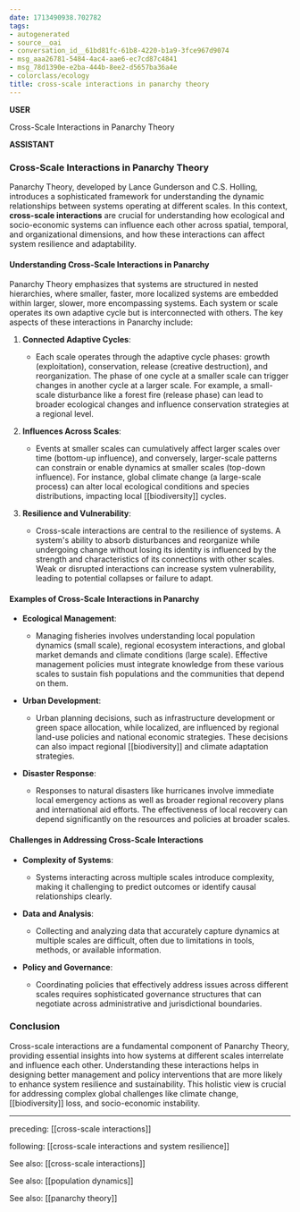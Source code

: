 ```yaml
---
date: 1713490938.702782
tags:
- autogenerated
- source__oai
- conversation_id__61bd81fc-61b8-4220-b1a9-3fce967d9074
- msg_aaa26781-5484-4ac4-aae6-ec7cd87c4841
- msg_78d1390e-e2ba-444b-8ee2-d5657ba36a4e
- colorclass/ecology
title: cross-scale interactions in panarchy theory
---
```


**USER**

Cross-Scale Interactions in Panarchy Theory


**ASSISTANT**

### Cross-Scale Interactions in Panarchy Theory

Panarchy Theory, developed by Lance Gunderson and C.S. Holling, introduces a sophisticated framework for understanding the dynamic relationships between systems operating at different scales. In this context, **cross-scale interactions** are crucial for understanding how ecological and socio-economic systems can influence each other across spatial, temporal, and organizational dimensions, and how these interactions can affect system resilience and adaptability.

#### Understanding Cross-Scale Interactions in Panarchy

Panarchy Theory emphasizes that systems are structured in nested hierarchies, where smaller, faster, more localized systems are embedded within larger, slower, more encompassing systems. Each system or scale operates its own adaptive cycle but is interconnected with others. The key aspects of these interactions in Panarchy include:

1. **Connected Adaptive Cycles**:
   - Each scale operates through the adaptive cycle phases: growth (exploitation), conservation, release (creative destruction), and reorganization. The phase of one cycle at a smaller scale can trigger changes in another cycle at a larger scale. For example, a small-scale disturbance like a forest fire (release phase) can lead to broader ecological changes and influence conservation strategies at a regional level.

2. **Influences Across Scales**:
   - Events at smaller scales can cumulatively affect larger scales over time (bottom-up influence), and conversely, larger-scale patterns can constrain or enable dynamics at smaller scales (top-down influence). For instance, global climate change (a large-scale process) can alter local ecological conditions and species distributions, impacting local [[biodiversity]] cycles.

3. **Resilience and Vulnerability**:
   - Cross-scale interactions are central to the resilience of systems. A system's ability to absorb disturbances and reorganize while undergoing change without losing its identity is influenced by the strength and characteristics of its connections with other scales. Weak or disrupted interactions can increase system vulnerability, leading to potential collapses or failure to adapt.

#### Examples of Cross-Scale Interactions in Panarchy

- **Ecological Management**:
  - Managing fisheries involves understanding local population dynamics (small scale), regional ecosystem interactions, and global market demands and climate conditions (large scale). Effective management policies must integrate knowledge from these various scales to sustain fish populations and the communities that depend on them.

- **Urban Development**:
  - Urban planning decisions, such as infrastructure development or green space allocation, while localized, are influenced by regional land-use policies and national economic strategies. These decisions can also impact regional [[biodiversity]] and climate adaptation strategies.

- **Disaster Response**:
  - Responses to natural disasters like hurricanes involve immediate local emergency actions as well as broader regional recovery plans and international aid efforts. The effectiveness of local recovery can depend significantly on the resources and policies at broader scales.

#### Challenges in Addressing Cross-Scale Interactions

- **Complexity of Systems**:
   - Systems interacting across multiple scales introduce complexity, making it challenging to predict outcomes or identify causal relationships clearly.

- **Data and Analysis**:
   - Collecting and analyzing data that accurately capture dynamics at multiple scales are difficult, often due to limitations in tools, methods, or available information.

- **Policy and Governance**:
   - Coordinating policies that effectively address issues across different scales requires sophisticated governance structures that can negotiate across administrative and jurisdictional boundaries.

### Conclusion

Cross-scale interactions are a fundamental component of Panarchy Theory, providing essential insights into how systems at different scales interrelate and influence each other. Understanding these interactions helps in designing better management and policy interventions that are more likely to enhance system resilience and sustainability. This holistic view is crucial for addressing complex global challenges like climate change, [[biodiversity]] loss, and socio-economic instability.


---

preceding: [[cross-scale interactions]]  


following: [[cross-scale interactions and system resilience]]

See also: [[cross-scale interactions]]


See also: [[population dynamics]]


See also: [[panarchy theory]]